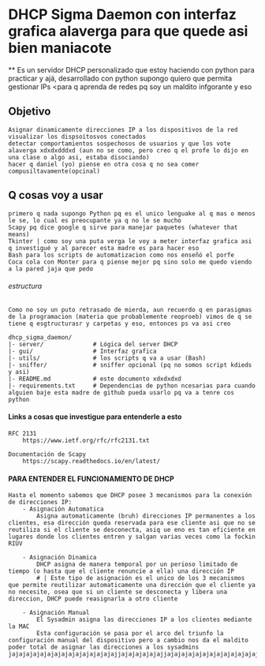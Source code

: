# DHCP Sigma Daemon con interfaz grafica alaverga para que quede asi bien maniacote 

** Es un servidor DHCP personalizado que estoy haciendo con python para practicar y ajá, desarrollado con python supongo
quiero que permita gestionar IPs <para q aprenda de redes pq soy un maldito infgorante y eso

## Objetivo
	Asignar dinamicamente direcciones IP a los dispositivos de la red
	visualizar los dispsoitosvos conectados
	detectar comportamientos sospechosos de usuarios y que los vote alaverga xdxdxdddxd (aun no se como, pero creo q el profe lo dijo en una clase o algo asi, estaba disociando)
	hacer q daniel (yo) piense en otra cosa q no sea comer compusiltavamente(opcinal)	

## Q cosas voy a usar
	primero q nada supongo Python pq es el unico lenguake al q mas o menos le se, lo cual es preocupante ya q no le se mucho
	Scapy pq dice google q sirve para manejar paquetes (whatever that means)
	Tkinter | como soy una puta verga le voy a meter interfaz grafica asi q investigué y al parecer esta madre es para hacer eso
	Bash para los scripts de automatizacion como nos enseñó el porfe 
	Coca cola con Monter para q piense mejor pq sino solo me quedo viendo a la pared jaja que pedo

###### estructura
	Como no soy un puto retrasado de mierda, aun recuerdo q en parasigmas de la programacion (materia que probablemente reoproeb) vimos de q se tiene q esgtructurasr y carpetas y eso, entonces ps va asi creo

	dhcp_sigma_daemon/
	|- server/				# Lógica del server DHCP
	|- gui/					# Interfaz grafica
	|- utils/				# los scripts q va a usar (Bash)
	|- sniffer/				# sniffer opcional (pq no somos script kdieds y asi)
	|- README.md			# este documento xdxdxdxd
	|- requirements.txt		# Dependencias de python ncesarias para cuando alguien baje esta madre de github pueda usarlo pq va a tenre cos python 


#### Links a cosas que investigue para entenderle a esto
	RFC 2131 
		https://www.ietf.org/rfc/rfc2131.txt

	Documentación de Scapy
		https://scapy.readthedocs.io/en/latest/


#### PARA ENTENDER EL FUNCIONAMIENTO DE DHCP
	Hasta el momento sabemos que DHCP posee 3 mecanismos para la conexión de direcciones IP:
		- Asignación Automatica
			Asigna automaticamente (bruh) direcciones IP permanentes a los clientes, esa dirección queda reservada para ese cliente asi que no se reutiliza si el cliente se desconecta, asiq ue eno es tan eficiente en lugares donde los clientes entren y salgan varias veces como la fockin RIUV 

		- Asignación Dinamica
			DHCP asigna de manera temporal por un perioso limitado de tiempo (o hasta que el cliente renuncie a ella) una dirección IP
			# | Este tipo de asignación es el unico de los 3 mecanismos que permite reutilizar automaticamente una dirección que el cliente ya no necesite, osea que si un cliente se desconecta y libera una direccion, DHCP puede reasignarla a otro cliente

		- Asignación Manual 
			El Sysadmin asigna las direcciones IP a los clientes mediante la MAC
			Esta configuración se pasa por el arco del triunfo la configuración manual del dispositivo pero a cambio nos da el maldito poder total de asignar las direcciones a los sysadmins jajajajajajajajajajajajajajajajjajajajajajajjajajajajajajajajajajajajajajajajajajajajajajajajajajajjajajajajajaja
				
